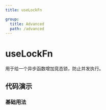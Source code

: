 ```yaml
---
title: useLockFn

group:
  title: Advanced
  path: /advanced
---
```


# useLockFn

用于给一个异步函数增加竞态锁，防止并发执行。


## 代码演示

### 基础用法

<code src="./demos/demo1.tsx" />
